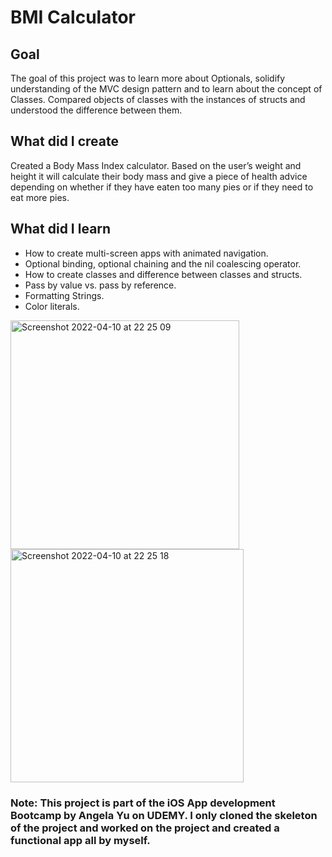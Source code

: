 #  BMI Calculator

## Goal

The goal of this project was to learn more about Optionals, solidify understanding of the MVC design pattern and to learn about the concept of Classes. Compared objects of classes with the instances of structs and understood the difference between them.

## What did I create

Created a Body Mass Index calculator. Based on the user’s weight and height it will calculate their body mass and give a piece of health advice depending on whether if they have eaten too many pies or if they need to eat more pies. 

## What did I learn

* How to create multi-screen apps with animated navigation.
* Optional binding, optional chaining and the nil coalescing operator.
* How to create classes and difference between classes and structs. 
* Pass by value vs. pass by reference. 
* Formatting Strings. 
* Color literals.

<img width="366" alt="Screenshot 2022-04-10 at 22 25 09" src="https://user-images.githubusercontent.com/56184525/162633360-aad7f5b5-3987-4849-9e31-fc2c8dbbc79b.png">

<img width="373" alt="Screenshot 2022-04-10 at 22 25 18" src="https://user-images.githubusercontent.com/56184525/162633382-b71a72fb-4836-4fe5-b308-27e0ad301cf7.png">


### Note: This project is part of the iOS App development Bootcamp by Angela Yu on UDEMY. I only cloned the skeleton of the project and worked on the project and created a functional app all by myself.
